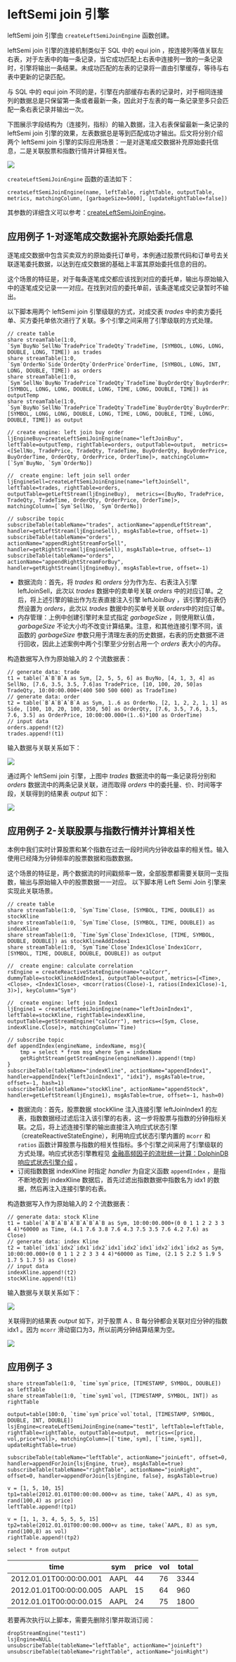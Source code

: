 # leftSemi join 引擎

leftSemi join 引擎由 `createLeftSemiJoinEngine` 函数创建。

leftSemi join 引擎的连接机制类似于 SQL 中的 equi join
，按连接列等值关联左右表，对于左表中的每一条记录，当它成功匹配上右表中连接列一致的一条记录时，引擎将输出一条结果。未成功匹配的左表的记录将一直由引擎缓存，等待与右表中更新的记录匹配。

与 SQL 中的 equi join
不同的是，引擎在内部缓存右表的记录时，对于相同连接列的数据总是只保留第一条或者最新一条，因此对于左表的每一条记录至多只会匹配一条右表记录并输出一次。

下图展示字段结构为（连接列，指标）的输入数据，注入右表保留最新一条记录的 leftSemi join 引擎的效果，左表数据总是等到匹配成功才输出。后文将分别介绍两个
leftSemi join 引擎的实际应用场景：一是对逐笔成交数据补充原始委托信息，二是关联股票和指数行情并计算相关性。

![](images/leftsemi_engine_1.png)

`createLeftSemiJoinEngine` 函数的语法如下：

```
createLeftSemiJoinEngine(name, leftTable, rightTable, outputTable, metrics, matchingColumn, [garbageSize=5000], [updateRightTable=false])
```

其参数的详细含义可以参考：[createLeftSemiJoinEngine](../funcs/c/createLeftSemiJoinEngine.html)。

## 应用例子 1-对逐笔成交数据补充原始委托信息

逐笔成交数据中包含买卖双方的原始委托订单号，本例通过股票代码和订单号去关联逐笔委托数据，以达到在成交数据的基础上丰富其原始委托信息的目的。

这个场景的特征是，对于每条逐笔成交都应该找到对应的委托单，输出与原始输入中的逐笔成交记录一一对应。在找到对应的委托单前，该条逐笔成交记录暂时不输出。

以下脚本用两个 leftSemi join 引擎级联的方式，对成交表 *trades*
中的卖方委托单、买方委托单依次进行了关联。多个引擎之间采用了引擎级联的方式处理。

```
// create table
share streamTable(1:0, `Sym`BuyNo`SellNo`TradePrice`TradeQty`TradeTime, [SYMBOL, LONG, LONG, DOUBLE, LONG, TIME]) as trades
share streamTable(1:0, `Sym`OrderNo`Side`OrderQty`OrderPrice`OrderTime, [SYMBOL, LONG, INT, LONG, DOUBLE, TIME]) as orders
share streamTable(1:0, `Sym`SellNo`BuyNo`TradePrice`TradeQty`TradeTime`BuyOrderQty`BuyOrderPrice`BuyOrderTime, [SYMBOL, LONG, LONG, DOUBLE, LONG, TIME, LONG, DOUBLE, TIME]) as outputTemp
share streamTable(1:0, `Sym`BuyNo`SellNo`TradePrice`TradeQty`TradeTime`BuyOrderQty`BuyOrderPrice`BuyOrderTime`SellOrderQty`SellOrderPrice`SellOrderTime, [SYMBOL, LONG, LONG, DOUBLE, LONG, TIME, LONG, DOUBLE, TIME, LONG, DOUBLE, TIME]) as output

// create engine: left join buy order
ljEngineBuy=createLeftSemiJoinEngine(name="leftJoinBuy", leftTable=outputTemp, rightTable=orders, outputTable=output,  metrics=<[SellNo, TradePrice, TradeQty, TradeTime, BuyOrderQty, BuyOrderPrice, BuyOrderTime, OrderQty, OrderPrice, OrderTime]>, matchingColumn=[`Sym`BuyNo, `Sym`OrderNo])

//  create engine: left join sell order
ljEngineSell=createLeftSemiJoinEngine(name="leftJoinSell", leftTable=trades, rightTable=orders, outputTable=getLeftStream(ljEngineBuy),  metrics=<[BuyNo, TradePrice, TradeQty, TradeTime, OrderQty, OrderPrice, OrderTime]>, matchingColumn=[`Sym`SellNo, `Sym`OrderNo])

// subscribe topic
subscribeTable(tableName="trades", actionName="appendLeftStream", handler=getLeftStream(ljEngineSell), msgAsTable=true, offset=-1)
subscribeTable(tableName="orders", actionName="appendRightStreamForSell", handler=getRightStream(ljEngineSell), msgAsTable=true, offset=-1)
subscribeTable(tableName="orders", actionName="appendRightStreamForBuy", handler=getRightStream(ljEngineBuy), msgAsTable=true, offset=-1)
```

* 数据流向：首先，将 *trades* 和 *orders* 分为作为左、右表注入引擎 leftJoinSell，此次以
  *trades* 数据中的卖单号关联 *orders* 中的对应订单。之后，将上述引擎的输出作为左表直接注入引擎
  leftJoinBuy ，该引擎的右表仍然设置为 *orders*，此次以 *trades* 数据中的买单号关联 *orders*中的对应订单。
* 内存管理：上例中创建引擎时未显式指定 *garbageSize* ，则使用默认值，*garbageSize*
  不论大小均不改变计算结果。注意，和其他连接引擎不同，该函数的 *garbageSize*
  参数只用于清理左表的历史数据，右表的历史数据不进行回收，因此上述案例中两个引擎至少分别占用一个 *orders* 表大小的内存。

构造数据写入作为原始输入的 2 个流数据表：

```
// generate data: trade
t1 = table(`A`B`B`A as Sym, [2, 5, 5, 6] as BuyNo, [4, 1, 3, 4] as SellNo, [7.6, 3.5, 3.5, 7.6]as TradePrice, [10, 100, 20, 50]as TradeQty, 10:00:00.000+(400 500 500 600) as TradeTime)
// generate data: order
t2 = table(`B`A`B`A`B`A as Sym, 1..6 as OrderNo, [2, 1, 2, 2, 1, 1] as Side, [100, 10, 20, 100, 350, 50] as OrderQty, [7.6, 3.5, 7.6, 3.5, 7.6, 3.5] as OrderPrice, 10:00:00.000+(1..6)*100 as OrderTime)
// input data
orders.append!(t2)
trades.append!(t1)
```

输入数据与关联关系如下：

![](images/leftsemi_engine_2.png)

通过两个 leftSemi join 引擎，上图中 *trades* 数据流中的每一条记录将分别和 *orders* 数据流中的两条记录关联，进而取得
*orders* 中的委托量、价、时间等字段，关联得到的结果表 *output* 如下：

![](images/leftsemi_engine_3.png)

## 应用例子 2-关联股票与指数行情并计算相关性

本例中我们实时计算股票和某个指数在过去一段时间内分钟收益率的相关性。输入使用已经降为分钟频率的股票数据和指数数据。

这个场景的特征是，两个数据流的时间戳频率一致，全部股票都需要关联同一支指数，输出与原始输入中的股票数据一一对应。 以下脚本用 Left Semi Join
引擎来实现此关联场景。

```
// create table
share streamTable(1:0, `Sym`Time`Close, [SYMBOL, TIME, DOUBLE]) as stockKline
share streamTable(1:0, `Sym`Time`Close, [SYMBOL, TIME, DOUBLE]) as indexKline
share streamTable(1:0, `Time`Sym`Close`Index1Close, [TIME, SYMBOL, DOUBLE, DOUBLE]) as stockKlineAddIndex1
share streamTable(1:0, `Sym`Time`Close`Index1Close`Index1Corr, [SYMBOL, TIME, DOUBLE, DOUBLE, DOUBLE]) as output

//  create engine: calculate correlation
rsEngine = createReactiveStateEngine(name="calCorr", dummyTable=stockKlineAddIndex1, outputTable=output, metrics=[<Time>, <Close>, <Index1Close>, <mcorr(ratios(Close)-1, ratios(Index1Close)-1, 3)>], keyColumn="Sym")

//  create engine: left join Index1
ljEngine1 = createLeftSemiJoinEngine(name="leftJoinIndex1", leftTable=stockKline, rightTable=indexKline, outputTable=getStreamEngine("calCorr"), metrics=<[Sym, Close, indexKline.Close]>, matchingColumn=`Time)

// subscribe topic
def appendIndex(engineName, indexName, msg){
	tmp = select * from msg where Sym = indexName
	getRightStream(getStreamEngine(engineName)).append!(tmp)
}
subscribeTable(tableName="indexKline", actionName="appendIndex1", handler=appendIndex{"leftJoinIndex1", "idx1"}, msgAsTable=true, offset=-1, hash=1)
subscribeTable(tableName="stockKline", actionName="appendStock", handler=getLeftStream(ljEngine1), msgAsTable=true, offset=-1, hash=0)
```

* 数据流向：首先，股票数据 stockKline 注入连接引擎 leftJoinIndex1
  的左表，指数数据经过滤后注入该引擎的右表，这一步将股票与指数的分钟指标关联。之后，将上述连接引擎的输出直接注入响应式状态引擎（createReactiveStateEngine），利用响应式状态引擎内置的
  `mcorr` 和 `ratios`
  函数计算股票与指数的相关性指标。多个引擎之间采用了引擎级联的方式处理。响应式状态引擎教程见 [金融高频因子的流批统一计算：DolphinDB响应式状态引擎介绍](reactive_state_engine.html) 。
* 订阅指数数据 indexKline 时指定 *handler* 为自定义函数 `appendIndex`
  ，是指不断地收到 indexKline 数据后，首先过滤出指数数据中指数名为 idx1 的数据，然后再注入连接引擎的右表。

构造数据写入作为原始输入的 2 个流数据表：

```
// generate data: stock Kline
t1 = table(`A`B`A`B`A`B`A`B`A`B as Sym, 10:00:00.000+(0 0 1 1 2 2 3 3 4 4)*60000 as Time, (4.1 7.6 3.8 7.6 4.3 7.5 3.5 7.6 4.2 7.6) as Close)
// generate data: index Kline
t2 = table(`idx1`idx2`idx1`idx2`idx1`idx2`idx1`idx2`idx1`idx2 as Sym, 10:00:00.000+(0 0 1 1 2 2 3 3 4 4)*60000 as Time, (2.1 5 2.2 5 1.9 5 1.7 5 1.7 5) as Close)
// input data
indexKline.append!(t2)
stockKline.append!(t1)
```

输入数据与关联关系如下：

![](images/leftsemi_engine_4.png)

关联得到的结果表 *output* 如下，对于股票 A 、B 每分钟都会关联对应分钟的指数 idx1 。因为 `mcorr`
滑动窗口为3，所以前两分钟结算结果为空。

![](images/leftsemi_engine_5.png)

## 应用例子 3

```
share streamTable(1:0, `time`sym`price, [TIMESTAMP, SYMBOL, DOUBLE]) as leftTable
share streamTable(1:0, `time`sym1`vol, [TIMESTAMP, SYMBOL, INT]) as rightTable

output=table(100:0, `time`sym`price`vol`total, [TIMESTAMP, SYMBOL, DOUBLE, INT, DOUBLE])
lsjEngine=createLeftSemiJoinEngine(name="test1", leftTable=leftTable, rightTable=rightTable, outputTable=output,  metrics=<[price, vol,price*vol]>, matchingColumn=[[`time,`sym], [`time,`sym1]], updateRightTable=true)

subscribeTable(tableName="leftTable", actionName="joinLeft", offset=0, handler=appendForJoin{lsjEngine, true}, msgAsTable=true)
subscribeTable(tableName="rightTable", actionName="joinRight", offset=0, handler=appendForJoin{lsjEngine, false}, msgAsTable=true)

v = [1, 5, 10, 15]
tp1=table(2012.01.01T00:00:00.000+v as time, take(`AAPL, 4) as sym, rand(100,4) as price)
leftTable.append!(tp1)

v = [1, 1, 3, 4, 5, 5, 5, 15]
tp2=table(2012.01.01T00:00:00.000+v as time, take(`AAPL, 8) as sym, rand(100,8) as vol)
rightTable.append!(tp2)

select * from output
```

| time | sym | price | vol | total |
| --- | --- | --- | --- | --- |
| 2012.01.01T00:00:00.001 | AAPL | 44 | 76 | 3344 |
| 2012.01.01T00:00:00.005 | AAPL | 15 | 64 | 960 |
| 2012.01.01T00:00:00.015 | AAPL | 24 | 75 | 1800 |

若要再次执行以上脚本，需要先删除引擎并取消订阅：

```
dropStreamEngine("test1")
lsjEngine=NULL
unsubscribeTable(tableName="leftTable", actionName="joinLeft")
unsubscribeTable(tableName="rightTable", actionName="joinRight")
```


